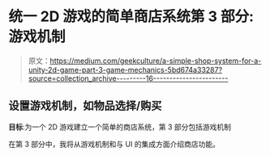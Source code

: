 # 统一 2D 游戏的简单商店系统第 3 部分:游戏机制

> 原文：<https://medium.com/geekculture/a-simple-shop-system-for-a-unity-2d-game-part-3-game-mechanics-5bd674a33287?source=collection_archive---------16----------------------->

## 设置游戏机制，如物品选择/购买

**目标**:为一个 2D 游戏建立一个简单的商店系统，第 3 部分包括游戏机制

在第 3 部分中，我将从游戏机制和与 UI 的集成方面介绍商店功能。